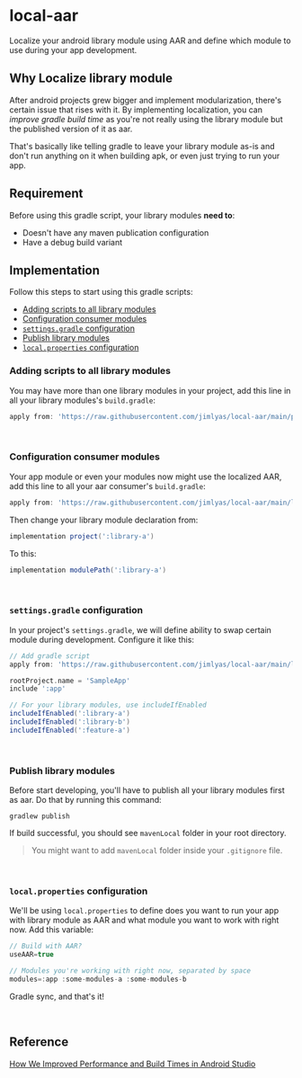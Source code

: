 # local-aar
Localize your android library module using AAR and define which module to use during your app development.

## Why Localize library module
After android projects grew bigger and implement modularization, there's certain issue that rises with it. By implementing localization, you can *improve gradle build time* as you're not really using the library module but the published version of it as aar.<br/>

That's basically like telling gradle to leave your library module as-is and don't run anything on it when building apk, or even just trying to run your app.

## Requirement
Before using this gradle script, your library modules **need to**:
 - Doesn't have any maven publication configuration
 - Have a debug build variant
 
## Implementation
Follow this steps to start using this gradle scripts:
 - [Adding scripts to all library modules](#adding-scripts-to-all-library-modules)
 - [Configuration consumer modules](#configuration-consumer-modules)
 - [`settings.gradle` configuration](#settingsgradle-configuration)
 - [Publish library modules](#publish-library-modules)
 - [`local.properties` configuration](#localproperties-configuration)


### Adding scripts to all library modules
You may have more than one library modules in your project, add this line in all your library modules's `build.gradle`:
```groovy
apply from: 'https://raw.githubusercontent.com/jimlyas/local-aar/main/publish.gradle'
```
<br/>

### Configuration consumer modules
Your app module or even your modules now might use the localized AAR, add this line to all your aar consumer's `build.gradle`:
```groovy
apply from: 'https://raw.githubusercontent.com/jimlyas/local-aar/main/local-aar.gradle'
```
Then change your library module declaration from:
```groovy
implementation project(':library-a')
```
To this:
```groovy
implementation modulePath(':library-a')
```
<br/>

### `settings.gradle` configuration
In your project's `settings.gradle`, we will define ability to swap certain module during development. Configure it like this:
```groovy
// Add gradle script
apply from: 'https://raw.githubusercontent.com/jimlyas/local-aar/main/local-aar.gradle'

rootProject.name = 'SampleApp'
include ':app'

// For your library modules, use includeIfEnabled
includeIfEnabled(':library-a')
includeIfEnabled(':library-b')
includeIfEnabled(':feature-a')
```
<br/>

### Publish library modules
Before start developing, you'll have to publish all your library modules first as aar. Do that by running this command:
```shell
gradlew publish
```
If build successful, you should see `mavenLocal` folder in your root directory.
> You might want to add `mavenLocal` folder inside your `.gitignore` file.
<br/>

### `local.properties` configuration
We'll be using `local.properties` to define does you want to run your app with library module as AAR and what module you want to work with right now. Add this variable:
```groovy
// Build with AAR?
useAAR=true

// Modules you're working with right now, separated by space
modules=:app :some-modules-a :some-modules-b
```
Gradle sync, and that's it!

<br/>

## Reference
[How We Improved Performance and Build Times in Android Studio](https://medium.com/gojekengineering/how-we-improved-performance-and-build-times-in-android-studio-306028166b79)

